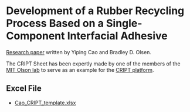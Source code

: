 # Development of a Rubber Recycling Process Based on a Single-Component Interfacial Adhesive

[Research paper](https://pubs.acs.org/doi/10.1021/acs.biomac.2c00372) written by Yiping Cao and Bradley D. Olsen.

The CRIPT Sheet has been expertly made by one of the members of the [MIT Olson lab](https://olsenlab.mit.edu/) to serve as an example for the [CRIPT platform](https://criptapp.org).

## Excel File

* [Cao_CRIPT_template.xlsx](./example_excel_files/Cao_CRIPT_template.xlsx)
